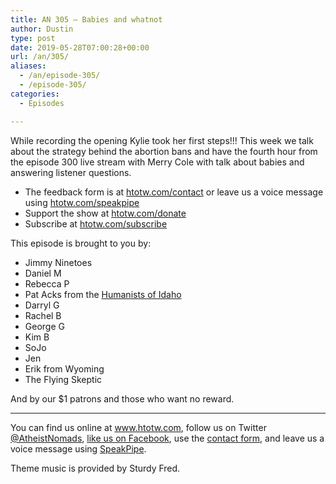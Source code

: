 ```yaml
---
title: AN 305 – Babies and whatnot
author: Dustin
type: post
date: 2019-05-28T07:00:28+00:00
url: /an/305/
aliases:
  - /an/episode-305/
  - /episode-305/
categories:
  - Episodes

---
```

<div id="buzzsprout-player-10552804"></div><script src="https://www.buzzsprout.com/1983601/10552804-episode-305-babies-and-whatnot.js?container_id=buzzsprout-player-10552804&player=small" type="text/javascript" charset="utf-8"></script>

While recording the opening Kylie took her first steps!!! This week we talk about the strategy behind the abortion bans and have the fourth hour from the episode 300 live stream with Merry Cole with talk about babies and answering listener questions. 

<!--more-->

 * The feedback form is at [htotw.com/contact](https://htotw.com/contact) or leave us a voice message using <a href="https://htotw.com/speakpipe" target="_blank" rel="noopener noreferrer">htotw.com/speakpipe</a>
 * Support the show at <a href="https://htotw.com/donate" target="_blank" rel="noopener noreferrer">htotw.com/donate</a>
 * Subscribe at <a href="https://htotw.com/subscribe" target="_blank" rel="noopener noreferrer">htotw.com/subscribe</a>

This episode is brought to you by:

  * Jimmy Ninetoes
  * Daniel M
  * Rebecca P
  * Pat Acks from the <a href="https://www.humanistsofidaho.org" target="_blank" rel="noopener noreferrer">Humanists of Idaho</a>
  * Darryl G
  * Rachel B
  * George G
  * Kim B
  * SoJo
  * Jen
  * Erik from Wyoming
  * The Flying Skeptic

And by our $1 patrons and those who want no reward.

<hr class="wp-block-separator" />

You can find us online at <a href="https://www.htotw.com/" target="_blank" rel="noopener noreferrer">www.htotw.com</a>, follow us on Twitter <a href="https://htotw.com/twitter" target="_blank" rel="noopener noreferrer">@AtheistNomads</a>, <a href="https://htotw.com/facebook" target="_blank" rel="noopener noreferrer">like us on Facebook</a>, use the [contact form](https://htotw.com/contact), and leave us a voice message using <a href="https://htotw.com/speakpipe" target="_blank" rel="noopener noreferrer">SpeakPipe</a>.

Theme music is provided by Sturdy Fred.